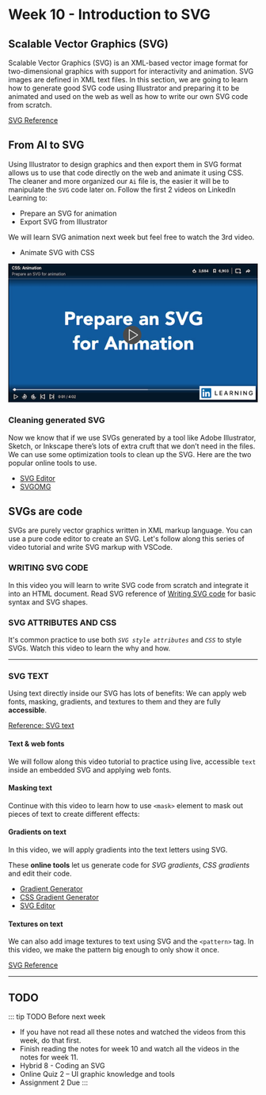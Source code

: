 # Week 10 - Introduction to SVG

## Scalable Vector Graphics (SVG)

Scalable Vector Graphics (SVG) is an XML-based vector image format for two-dimensional graphics with support for interactivity and animation. SVG images are defined in XML text files. In this section, we are going to learn how to generate good SVG code using Illustrator and preparing it to be animated and used on the web as well as how to write our own SVG code from scratch. 

[SVG Reference](./svg.md)

## From AI to SVG

Using Illustrator to design graphics and then export them in SVG format allows us to use that code directly on the web and animate it using CSS. The cleaner and more organized our `Ai` file is, the easier it will be to manipulate the `SVG` code later on. Follow the first 2 videos on LinkedIn Learning to:

- Prepare an SVG for animation
- Export SVG from Illustrator

We will learn SVG animation next week but feel free to watch the 3rd video.   
- Animate SVG with CSS

<a href="https://www.linkedin.com/learning/css-animation/prepare-an-svg-for-animation" target="_blanck">![From AI to SVG](./prepSVGanimation.png)</a>


### Cleaning generated SVG

Now we know that if we use SVGs generated by a tool like Adobe Illustrator, Sketch, or Inkscape there’s lots of extra cruft that we don’t need in the files. We can use some optimization tools to clean up the SVG. Here are the two popular online tools to use.  

- [SVG Editor](http://petercollingridge.appspot.com/svg-editor)
- [SVGOMG](https://jakearchibald.github.io/svgomg/)


## SVGs are code
SVGs are purely vector graphics written in XML markup language. You can use a pure code editor to create an SVG. Let's follow along this series of video tutorial and write SVG markup with VSCode. 

### WRITING SVG CODE  

In this video you will learn to write SVG code from scratch and integrate it into an HTML document.
Read SVG reference of [Writing SVG code](./svg.md#writing-svg) for basic syntax and SVG shapes.  

<YouTube
  title="Writing SVG code"
  url="https://www.youtube.com/embed/q_3Q9HHcXuA"
/>

### SVG ATTRIBUTES AND CSS  

It's common practice to use both *`SVG style attributes`* and *`CSS`* to style SVGs. Watch this video to learn the why and how. 

<YouTube
  title="SVG: attributes & CSS"
  url="https://www.youtube.com/embed/EEtnu8OMD3o"
/>

---

### SVG TEXT

Using text directly inside our SVG has lots of benefits: We can apply web fonts, masking, gradients, and textures to them and they are fully **accessible**.  

[Reference: SVG text](./svg.md#svg-text)

#### Text & web fonts
We will follow along this video tutorial to practice using live, accessible `text` inside an embedded SVG and applying web fonts.

<YouTube
  title="SVG: text & web fonts"
  url="https://www.youtube.com/embed/UKXRwuXd7rA"
/>

#### Masking text
Continue with this video to learn how to use `<mask>` element to mask out pieces of text to create different effects: 

<YouTube
  title="SVG: masking text"
  url="https://www.youtube.com/embed/B5ol4ss-mi4"
/>

#### Gradients on text
In this video, we will apply gradients into the text letters using SVG. 

These **online tools** let us generate code for *SVG gradients*, *CSS gradients* and edit their code. 

- [Gradient Generator](https://briangrinstead.com/gradient/) 
- [CSS Gradient Generator](https://cssgradient.io/)
- [SVG Editor](http://petercollingridge.appspot.com/svg-editor)

<YouTube
  title="SVG: gradients on text"
  url="https://www.youtube.com/embed/xgZkRVCS07Q"
/>


#### Textures on text

We can also add image textures to text using SVG and the `<pattern>` tag. In this video, we make the pattern big enough to only show it once.

<YouTube
  title="SVG: textures on text"
  url="https://www.youtube.com/embed/lSNnVbfvJJ0"
/>

[SVG Reference](./svg.md)

---


## TODO

::: tip TODO Before next week

- If you have not read all these notes and watched the videos from this week, do that first.
- Finish reading the notes for week 10 and watch all the videos in the notes for week 11.
- Hybrid 8 - Coding an SVG 
- Online Quiz 2 – UI graphic knowledge and tools 
- Assignment 2 Due
  :::
